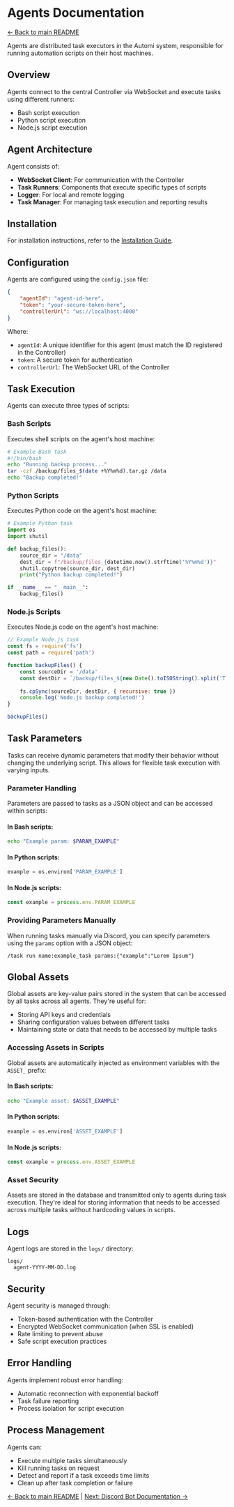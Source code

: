 # Agents Documentation

[← Back to main README](../README.md#-documentation)

Agents are distributed task executors in the Automi system, responsible for running automation scripts on their host machines.

## Overview

Agents connect to the central Controller via WebSocket and execute tasks using different runners:
- Bash script execution
- Python script execution
- Node.js script execution

## Agent Architecture

Agent consists of:
- **WebSocket Client**: For communication with the Controller
- **Task Runners**: Components that execute specific types of scripts
- **Logger**: For local and remote logging
- **Task Manager**: For managing task execution and reporting results

## Installation

For installation instructions, refer to the [Installation Guide](./INSTALLATION.md#agent-installation).

## Configuration

Agents are configured using the `config.json` file:

```json
{
    "agentId": "agent-id-here",
    "token": "your-secure-token-here",
    "controllerUrl": "ws://localhost:4000"
}
```

Where:
- `agentId`: A unique identifier for this agent (must match the ID registered in the Controller)
- `token`: A secure token for authentication
- `controllerUrl`: The WebSocket URL of the Controller

## Task Execution

Agents can execute three types of scripts:

### Bash Scripts

Executes shell scripts on the agent's host machine:

```bash
# Example Bash task
#!/bin/bash
echo "Running backup process..."
tar -czf /backup/files_$(date +%Y%m%d).tar.gz /data
echo "Backup completed!"
```

### Python Scripts

Executes Python code on the agent's host machine:

```python
# Example Python task
import os
import shutil

def backup_files():
    source_dir = "/data"
    dest_dir = f"/backup/files_{datetime.now().strftime('%Y%m%d')}"
    shutil.copytree(source_dir, dest_dir)
    print("Python backup completed!")

if __name__ == "__main__":
    backup_files()
```

### Node.js Scripts

Executes Node.js code on the agent's host machine:

```javascript
// Example Node.js task
const fs = require('fs')
const path = require('path')

function backupFiles() {
    const sourceDir = '/data'
    const destDir = `/backup/files_${new Date().toISOString().split('T')[0]}`
    
    fs.cpSync(sourceDir, destDir, { recursive: true })
    console.log('Node.js backup completed!')
}

backupFiles()
```

## Task Parameters

Tasks can receive dynamic parameters that modify their behavior without changing the underlying script. This allows for flexible task execution with varying inputs.

### Parameter Handling

Parameters are passed to tasks as a JSON object and can be accessed within scripts:

#### In Bash scripts:
```bash
echo "Example param: $PARAM_EXAMPLE"
```

#### In Python scripts:
```python
example = os.environ['PARAM_EXAMPLE']
```

#### In Node.js scripts:
```javascript
const example = process.env.PARAM_EXAMPLE
```

### Providing Parameters Manually

When running tasks manually via Discord, you can specify parameters using the `params` option with a JSON object:

```
/task run name:example_task params:{"example":"Lorem Ipsum"}
```

## Global Assets

Global assets are key-value pairs stored in the system that can be accessed by all tasks across all agents. They're useful for:
- Storing API keys and credentials
- Sharing configuration values between different tasks
- Maintaining state or data that needs to be accessed by multiple tasks

### Accessing Assets in Scripts

Global assets are automatically injected as environment variables with the `ASSET_` prefix:

#### In Bash scripts:
```bash
echo "Example asset: $ASSET_EXAMPLE"
```

#### In Python scripts:
```python
example = os.environ['ASSET_EXAMPLE']
```

#### In Node.js scripts:
```javascript
const example = process.env.ASSET_EXAMPLE
```

### Asset Security

Assets are stored in the database and transmitted only to agents during task execution. They're ideal for storing information that needs to be accessed across multiple tasks without hardcoding values in scripts.

## Logs

Agent logs are stored in the `logs/` directory:

```
logs/
  agent-YYYY-MM-DD.log
```

## Security

Agent security is managed through:
- Token-based authentication with the Controller
- Encrypted WebSocket communication (when SSL is enabled)
- Rate limiting to prevent abuse
- Safe script execution practices

## Error Handling

Agents implement robust error handling:
- Automatic reconnection with exponential backoff
- Task failure reporting
- Process isolation for script execution

## Process Management

Agents can:
- Execute multiple tasks simultaneously
- Kill running tasks on request
- Detect and report if a task exceeds time limits
- Clean up after task completion or failure

[← Back to main README](../README.md#-documentation) | [Next: Discord Bot Documentation →](BOT.md)